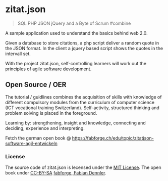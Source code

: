 # zitat.json

> SQL PHP JSON jQuery and a Byte of Scrum #combine

A sample application used to understand the basics behind web 2.0.

Given a database to store citations, a php script deliver a random quote in 
the JSON format. In the client a jquery based script shows the quotes in the intervall
set.

With the project zitat.json, self-controlling learners will work out the principles of agile software development.

## Open Source / OER
The tutorial / guidlines combines the acquisition of skills with knowledge of different compulsory modules from the curriculum of computer science (ICT vocational training Switzerland). Self-activity, structured thinking and problem solving is placed in the foreground.

Learning by: strengthening, insight and knowledge, connecting and deciding, experience and interpreting.

Fetch the german open book @ https://fabforge.ch/edu/topic/zitatjson-software-agil-entwickeln

### License
The source code of zitat.json is lecensed under the [MIT License](https://opensource.org/licenses/MIT). The open book under [CC-BY-SA](https://creativecommons.org/licenses/by-sa/2.0/) <a href="http://fabforge.ch">fabforge, Fabian Dennler</a>.